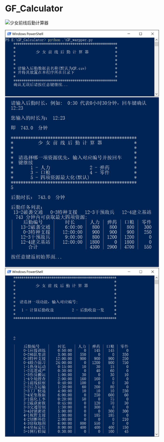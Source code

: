 # GF_Calculator
![](./imgs/gf.ico)少女前线后勤计算器

<img src="./imgs/GF1-1.JPG">
<img src="./imgs/GF1-2.JPG">
<img src="./imgs/GF2.JPG">


